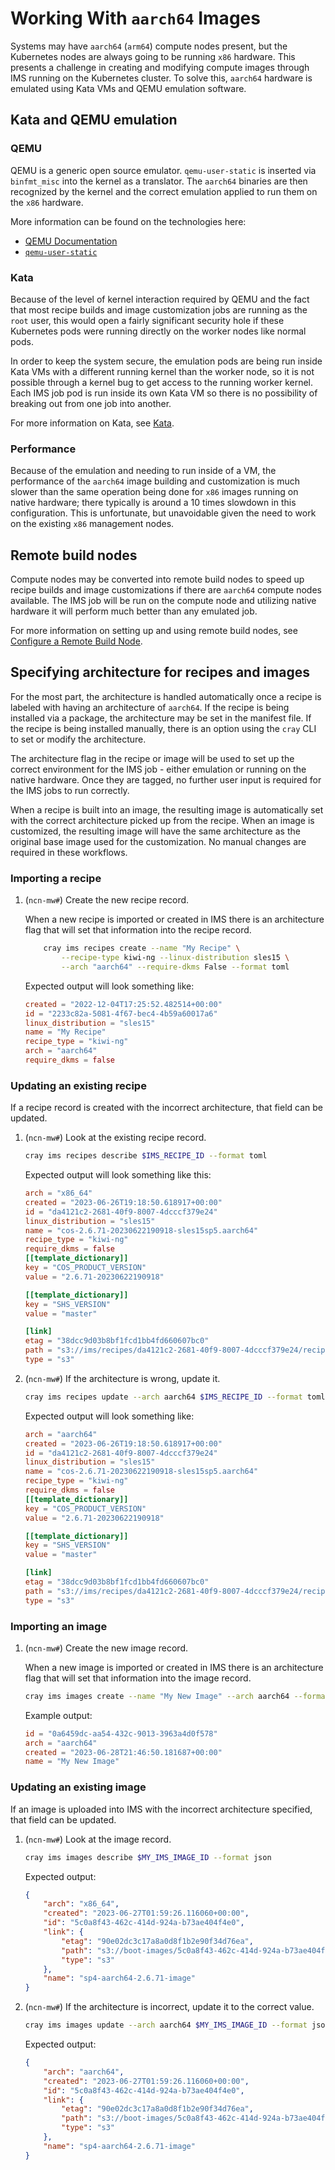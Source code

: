 # Working With `aarch64` Images

Systems may have `aarch64` (`arm64`) compute nodes present, but the Kubernetes nodes are always going to be running
`x86` hardware. This presents a challenge in creating and modifying compute images through IMS running on the
Kubernetes cluster. To solve this, `aarch64` hardware is emulated using Kata VMs and QEMU emulation software.

## Kata and QEMU emulation

### QEMU

QEMU is a generic open source emulator. `qemu-user-static` is inserted via `binfmt_misc`
into the kernel as a translator. The `aarch64` binaries are then recognized by the kernel and the correct emulation
applied to run them on the `x86` hardware.

More information can be found on the technologies here:

* [QEMU Documentation](https://www.qemu.org/docs/master/about/index.html)
* [`qemu-user-static`](https://github.com/multiarch/qemu-user-static)

### Kata

Because of the level of kernel interaction required by QEMU and the fact that most recipe builds and image
customization jobs are running as the `root` user, this would open a fairly significant security hole
if these Kubernetes pods were running directly on the worker nodes like normal pods.

In order to keep the system secure, the emulation pods are being run inside Kata VMs with a different
running kernel than the worker node, so it is not possible through a kernel bug to get access to the
running worker kernel. Each IMS job pod is run inside its own Kata VM so there is no possibility of
breaking out from one job into another.

For more information on Kata, see [Kata](https://katacontainers.io/).

### Performance

Because of the emulation and needing to run inside of a VM, the performance of the `aarch64` image building and
customization is much slower than the same operation being done for `x86` images running on native
hardware; there typically is around a 10 times slowdown in this configuration. This is unfortunate, but
unavoidable given the need to work on the existing `x86` management nodes.

## Remote build nodes

Compute nodes may be converted into remote build nodes to speed up recipe builds and image customizations
if there are `aarch64` compute nodes available. The IMS job will be run on the compute node and utilizing
native hardware it will perform much better than any emulated job.

For more information on setting up and using remote build nodes, see
[Configure a Remote Build Node](Configure_a_Remote_Build_Node.md).

## Specifying architecture for recipes and images

For the most part, the architecture is handled automatically once a recipe is labeled with having an
architecture of `aarch64`. If the recipe is being installed via a package, the architecture may be set
in the manifest file. If the recipe is being installed manually, there is an option using the `cray` CLI
to set or modify the architecture.

The architecture flag in the recipe or image will be used to set up the correct environment for the IMS
job - either emulation or running on the native hardware. Once they are tagged, no further user input
is required for the IMS jobs to run correctly.

When a recipe is built into an image, the resulting image is automatically set with the correct architecture
picked up from the recipe. When an image is customized, the resulting image will have the same
architecture as the original base image used for the customization. No manual changes are required in
these workflows.

### Importing a recipe

1. (`ncn-mw#`) Create the new recipe record.

    When a new recipe is imported or created in IMS there is an architecture flag that will set that information
    into the recipe record.

    ```bash
        cray ims recipes create --name "My Recipe" \
            --recipe-type kiwi-ng --linux-distribution sles15 \
            --arch "aarch64" --require-dkms False --format toml
    ```

    Expected output will look something like:

    ```toml
    created = "2022-12-04T17:25:52.482514+00:00"
    id = "2233c82a-5081-4f67-bec4-4b59a60017a6"
    linux_distribution = "sles15"
    name = "My Recipe"
    recipe_type = "kiwi-ng"
    arch = "aarch64"
    require_dkms = false
    ```

### Updating an existing recipe

If a recipe record is created with the incorrect architecture, that field can be updated.

1. (`ncn-mw#`) Look at the existing recipe record.

    ```bash
    cray ims recipes describe $IMS_RECIPE_ID --format toml
    ```

    Expected output will look something like this:

    ```toml
    arch = "x86_64"
    created = "2023-06-26T19:18:50.618917+00:00"
    id = "da4121c2-2681-40f9-8007-4dcccf379e24"
    linux_distribution = "sles15"
    name = "cos-2.6.71-20230622190918-sles15sp5.aarch64"
    recipe_type = "kiwi-ng"
    require_dkms = false
    [[template_dictionary]]
    key = "COS_PRODUCT_VERSION"
    value = "2.6.71-20230622190918"

    [[template_dictionary]]
    key = "SHS_VERSION"
    value = "master"

    [link]
    etag = "38dcc9d03b8bf1fcd1bb4fd660607bc0"
    path = "s3://ims/recipes/da4121c2-2681-40f9-8007-4dcccf379e24/recipe.tar.gz"
    type = "s3"
    ```

1. (`ncn-mw#`) If the architecture is wrong, update it.

    ```bash
    cray ims recipes update --arch aarch64 $IMS_RECIPE_ID --format toml
    ```

    Expected output will look something like:

    ```toml
    arch = "aarch64"
    created = "2023-06-26T19:18:50.618917+00:00"
    id = "da4121c2-2681-40f9-8007-4dcccf379e24"
    linux_distribution = "sles15"
    name = "cos-2.6.71-20230622190918-sles15sp5.aarch64"
    recipe_type = "kiwi-ng"
    require_dkms = false
    [[template_dictionary]]
    key = "COS_PRODUCT_VERSION"
    value = "2.6.71-20230622190918"

    [[template_dictionary]]
    key = "SHS_VERSION"
    value = "master"

    [link]
    etag = "38dcc9d03b8bf1fcd1bb4fd660607bc0"
    path = "s3://ims/recipes/da4121c2-2681-40f9-8007-4dcccf379e24/recipe.tar.gz"
    type = "s3"
    ```

### Importing an image

1. (`ncn-mw#`) Create the new image record.

    When a new image is imported or created in IMS there is an architecture flag that will set that information
    into the image record.

    ```bash
    cray ims images create --name "My New Image" --arch aarch64 --format toml
    ```

    Example output:

    ```toml
    id = "0a6459dc-aa54-432c-9013-3963a4d0f578"
    arch = "aarch64"
    created = "2023-06-28T21:46:50.181687+00:00"
    name = "My New Image"
    ```

### Updating an existing image

If an image is uploaded into IMS with the incorrect architecture specified, that field can be updated.

1. (`ncn-mw#`) Look at the image record.

    ```bash
    cray ims images describe $MY_IMS_IMAGE_ID --format json
    ```

    Expected output:

    ```json
    {
        "arch": "x86_64",
        "created": "2023-06-27T01:59:26.116060+00:00",
        "id": "5c0a8f43-462c-414d-924a-b73ae404f4e0",
        "link": {
            "etag": "90e02dc3c17a8a0d8f1b2e90f34d76ea",
            "path": "s3://boot-images/5c0a8f43-462c-414d-924a-b73ae404f4e0/manifest.json",
            "type": "s3"
        },
        "name": "sp4-aarch64-2.6.71-image"
    }
    ```

1. (`ncn-mw#`) If the architecture is incorrect, update it to the correct value.

    ```bash
    cray ims images update --arch aarch64 $MY_IMS_IMAGE_ID --format json
    ```

    Expected output:

    ```json
    {
        "arch": "aarch64",
        "created": "2023-06-27T01:59:26.116060+00:00",
        "id": "5c0a8f43-462c-414d-924a-b73ae404f4e0",
        "link": {
            "etag": "90e02dc3c17a8a0d8f1b2e90f34d76ea",
            "path": "s3://boot-images/5c0a8f43-462c-414d-924a-b73ae404f4e0/manifest.json",
            "type": "s3"
        },
        "name": "sp4-aarch64-2.6.71-image"
    }
    ```
